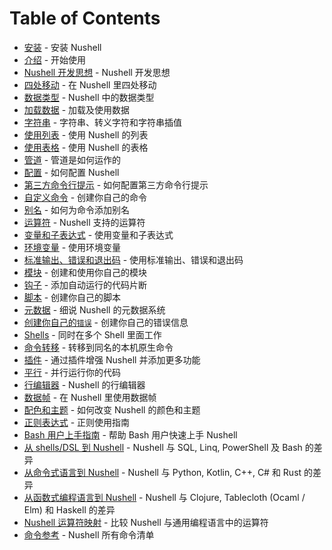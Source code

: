 # Table of Contents

- [安装](installation.md) - 安装 Nushell
- [介绍](README.md) - 开始使用
- [Nushell 开发思想](thinking_in_nushell.md) - Nushell 开发思想
- [四处移动](moving_around.md) - 在 Nushell 里四处移动
- [数据类型](types_of_data.md) - Nushell 中的数据类型
- [加载数据](loading_data.md) - 加载及使用数据
- [字符串](working_with_strings.md) - 字符串、转义字符和字符串插值
- [使用列表](working_with_lists.md) - 使用 Nushell 的列表
- [使用表格](working_with_tables.md) - 使用 Nushell 的表格
- [管道](pipeline.md) - 管道是如何运作的
- [配置](configuration.md) - 如何配置 Nushell
- [第三方命令行提示](3rdpartyprompts.md) - 如何配置第三方命令行提示
- [自定义命令](custom_commands.md) - 创建你自己的命令
- [别名](aliases.md) - 如何为命令添加别名
- [运算符](operators.md) - Nushell 支持的运算符
- [变量和子表达式](variables_and_subexpressions.md) - 使用变量和子表达式
- [环境变量](environment.md) - 使用环境变量
- [标准输出、错误和退出码](stdout_stderr_exit_codes.md) - 使用标准输出、错误和退出码
- [模块](modules.md) - 创建和使用你自己的模块
- [钩子](hooks.md) - 添加自动运行的代码片断
- [脚本](scripts.md) - 创建你自己的脚本
- [元数据](metadata.md) - 细说 Nushell 的元数据系统
- [创建你自己的`错误`](creating_errors.md) - 创建你自己的错误信息
- [Shells](shells_in_shells.md) - 同时在多个 Shell 里面工作
- [命令转移](escaping.md) - 转移到同名的本机原生命令
- [插件](plugins.md) - 通过插件增强 Nushell 并添加更多功能
- [平行](parallelism.md) - 并行运行你的代码
- [行编辑器](line_editor.md) - Nushell 的行编辑器
- [数据帧](dataframes.md) - 在 Nushell 里使用数据帧
- [配色和主题](coloring_and_theming.md) - 如何改变 Nushell 的颜色和主题
- [正则表达式](regular_expressions.md) - 正则使用指南
- [Bash 用户上手指南](coming_from_bash.md) - 帮助 Bash 用户快速上手 Nushell
- [从 shells/DSL 到 Nushell](nushell_map.md) - Nushell 与 SQL, Linq, PowerShell 及 Bash 的差异
- [从命令式语言到 Nushell](nushell_map_imperative.md) - Nushell 与 Python, Kotlin, C++, C# 和 Rust 的差异
- [从函数式编程语言到 Nushell](nushell_map_functional.md) - Nushell 与 Clojure, Tablecloth (Ocaml / Elm) 和 Haskell 的差异
- [Nushell 运算符映射](nushell_operator_map.md) - 比较 Nushell 与通用编程语言中的运算符
- [命令参考](command_reference.md) - Nushell 所有命令清单
